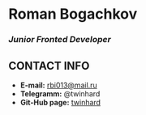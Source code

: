 # Roman Bogachkov
   ### _Junior Fronted Developer_
## CONTACT INFO
   - **E-mail:**  rbi013@mail.ru
   - **Telegramm:**  @twinhard
   - **Git-Hub page:**  [twinhard](https://github.com/twinhard) 